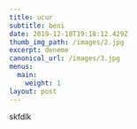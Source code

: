 ```yaml
---
title: ucur
subtitle: beni
date: 2019-12-18T19:18:12.429Z
thumb_img_path: /images/2.jpg
excerpt: deneme
canonical_url: /images/3.jpg
menus:
  main:
    weight: 1
layout: post
---
```

skfdlk
